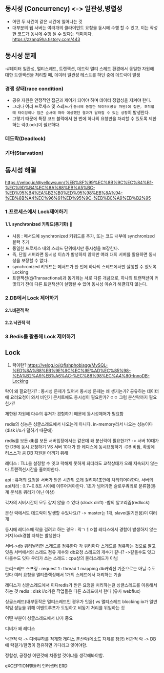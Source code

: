 ## 동시성 (Concurrency) <-> 일관성,병렬성
- 어떤 두 사건이 같은 시간에 일어나는 것
- 대부분의 웹 서버는 여러개의 클라이언트 요청을 동시에 수행 할 수 있고, 이는 작성한 코드가 동시에 수행 될 수 있다는 의미이다.
https://zzang9ha.tistory.com/443

## 동시성 문제
-#데이터 일관성, 멀티스레드, 트랜잭션, 데드락
멀티 스레드 환경에서 동일한 자원에 대한 트랜잭션을 처리할 때, 데이터 일관성 테스트를 하던 중에 데드락이 발생
### 경쟁 상태(race condition)
- 공유 자원은 안정적인 접근과 제어가 되어야 하며 데이터 정합성을 지켜야 한다.
- 그러나 여러 프로세스 및 스레드가 `동시에 동일한 데이터(공유 자원)에 접근, 조작할 때 타이밍이나 접근 순서에 따라 예상했던 결과가 달라질 수 있는 상황`이 발생한다.
- 그렇기 때문에 특정 코드 블럭에서 한 번에 하나의 요청만을 처리할 수 있도록 제한하는 락(Lock)이 필요하다.

### 데드락(Deadlock)
### 기아(Starvation)

## 동시성 해결
https://velog.io/@yellowsunn/%EB%8F%99%EC%8B%9C%EC%84%B1-%EC%9D%B4%EC%8A%88%EB%A5%BC-%ED%95%B4%EA%B2%B0%ED%95%98%EB%8A%94-%EB%8B%A4%EC%96%91%ED%95%9C-%EB%B0%A9%EB%B2%95
### 1.프로세스에서 Lock제어하기
#### 1.1. synchronized 키워드(동기화) 🤔
- 사용 : 메서드에 synchronized 키워드를 추가, 또는 코드 내부에 synchronized 블럭 추가
- 동일한 프로세스 내의 스레드 단위에서만 동시성을 보장한다. 
- 즉, 단일 서버라면 동시성 이슈가 발생하지 않지만 여러 대의 서버를 활용하면 동시성을 보장할 수 없다.
- synchronized 키워드는 메서드가 한 번에 하나의 스레드에서만 실행할 수 있도록 Locking
- 트랜잭션(@Transactional)과 동기화는 서로 다른 개념으로, 하나의 트랜잭션이 커밋되기 전에 다른 트랜잭션이 실행될 수 있어 동시성 이슈가 해결되지 않는다.

### 2.DB에서 Lock 제어하기
#### 2.1.비관적 락
#### 2.2.낙관적 락
### 3.Redis를 활용해 Lock 제어하기

## Lock 
1. 락이란?
https://velog.io/@fishphobiagg/MySQL-%ED%8A%B8%EB%9E%9C%EC%9E%AD%EC%85%98-%EA%B2%A9%EB%A6%AC-%EC%88%98%EC%A4%80-InnoDB-Locking



락이 왜 필요한가? : 동시성 문제가 있어서
동시성 문제는 왜 생기는가? 공유하는 데이터에 요러요청이 와서
비인기 콘서트에도 동시성이 필요한가? ㅇㅇ
그럼 분산락까지 필요한가?

제한된 자원에 다수의 유저가 경험하기 때문에 동시성제어가 필요함

redis의 성능은 싱글스레드에서 나오는게 아니다. in-memory라서 나오는 성능이다 (disk i/o가 덜하기 때문에)


redis를 보든 db를 보든 서버입장에서는 같은데 왜 분산락이 필요한가?
-> 서버 10대가 한 DB에 동시 요청하기 VS 서버 10대가 한 레디스에 동시요청하기
-DB:비쌈, 확장에 리소스가 큼
DB 자원을 아끼기 위해

레디스 : TLL을 설정할 수 잇고 락해제 못하게 되더라도 교착상태가 오래 지속되지 않는다
트랜잭션시간을 줄여야한다.

api : 유저의 요청을 서버가 받은 시간붜 오래 걸려야1초안에 처리되어야한다.
서버의 api처리 : 0.7~0.8초 사이에 이루어져야한다.
1초가 넘어가면 슬로우쿼리로 분류함(통계 분석용 쿼리가 아닌 이상)

각자의 서버시간이 모두 같지 않을 수 있다 (clock drift)
-합의 알고리즘(redlock)

분산 락에서도 데드락이 발생할 수있나요/?
-> master는 1개, slave(읽기전용)이 여러개

동시에 레디스에 락을 걸려고 하는 경우 : 락ㄱㅕㅇ합
레디스에서 경합이 발생하지 않는거지 lock경합 자체는 발생한다

서버->db 쿼리날리면 스레드를 점유한다
각 쿼리마다 스레드를 점유하는 것으로 알고잇음
서버에서의 스레드 점유 개수와 db요청 스레드의 개수가 같나?
->같을수도 잇고 다를수도 잇다
우리가 쓰는 스레드 : cpu상의 물리스레드가 아님

논리스레드
스프링 : request 1 : thread 1 mapping
db커넥션 기준으로는 아닐 수도 잇다
여러 요청을 멀티플렉싱해서 1개의 스레드에서 처리하는 기술

레디스가 싱글스레드에서 이다redis가 받은 요청을 처리하는걸 싱글스레드를 이용해서 하는 것
redis : disk i/o가은 작업들은 다른 스레드에서 한다 (유사 webflux)

싱글스레드(내부동작은 멀티스레드인 경우가 잇음) vs 멀티스레드 
blocking io가 일반적임
성능을 위해 이벤트루프가 도입하고 비동기 처리를 위임하는 것

어떤 부분이 싱글스레드에서 냐가 중요

디비가 왜 레디스 


낙관적 락 -> 디비부하를 적게함 레디스 분산락(메소드 자체를 잠금)
비관적 락 -> DB에 락걸기/한명이 점유하면 기다리고 잇어야함. 


정합성, 공정성 어떤것에 치중할 것이냐를 생각해봐야함.

eXCEPTION핸들러
인터셉터
ERD